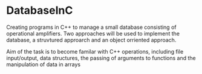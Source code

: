 # DatabaseInC
Creating programs in C++ to manage a small database consisting of operational amplifiers. Two approaches will be used to implement the database, a struvtured approarch and an object orriented approach.

Aim of the task is to become familar with C++ operations, including file input/output, data structures, the passing of arguments to functions and the manipulation of data in arrays

